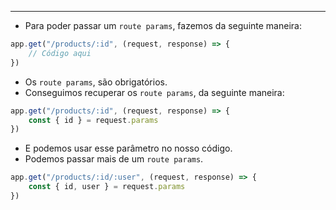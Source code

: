 ___
- Para poder passar um `route params`, fazemos da seguinte maneira:
```ts
app.get("/products/:id", (request, response) => {
	// Código aqui
})
```
- Os `route params`, são obrigatórios.
- Conseguimos recuperar os `route params`, da seguinte maneira:
```ts
app.get("/products/:id", (request, response) => {
	const { id } = request.params
})
```
- E podemos usar esse parâmetro no nosso código.
- Podemos passar mais de um `route params`.
```ts
app.get("/products/:id/:user", (request, response) => {
	const { id, user } = request.params
})
```
